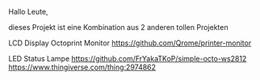 Hallo Leute, 

dieses Projekt ist eine Kombination aus 2 anderen tollen Projekten

LCD Display Octoprint Monitor
https://github.com/Qrome/printer-monitor

LED Status Lampe
https://github.com/FrYakaTKoP/simple-octo-ws2812
https://www.thingiverse.com/thing:2974862

